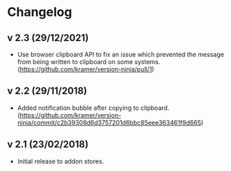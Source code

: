 # Changelog

## v 2.3 (29/12/2021)
* Use browser clipboard API to fix an issue which prevented the message from being written to clipboard on some systems. (https://github.com/kramer/version-ninja/pull/1)

## v 2.2 (29/11/2018)
* Added notification bubble after copying to clipboard. (https://github.com/kramer/version-ninja/commit/c2b39308d6d3757201d6bbc85eee363461f9d665)

## v 2.1 (23/02/2018)
* Initial release to addon stores.
